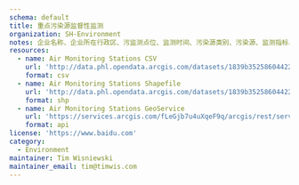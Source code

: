 ```yaml
---
schema: default
title: 重点污染源监督性监测
organization: SH-Environment
notes: 企业名称、企业所在行政区、污监测点位、监测时间、污染源类别、污染源、监测指标、排放标准限值、监测指标浓度、评价结论、超标指数
resources:
  - name: Air Monitoring Stations CSV
    url: 'http://data.phl.opendata.arcgis.com/datasets/1839b35258604422b0b520cbb668df0d_0.csv'
    format: csv
  - name: Air Monitoring Stations Shapefile
    url: 'http://data.phl.opendata.arcgis.com/datasets/1839b35258604422b0b520cbb668df0d_0.zip'
    format: shp
  - name: Air Monitoring Stations GeoService
    url: 'https://services.arcgis.com/fLeGjb7u4uXqeF9q/arcgis/rest/services/Air_Monitoring_Stations/FeatureServer/0/query'
    format: api
license: 'https://www.baidu.com'
category:
  - Environment
maintainer: Tim Wisniewski
maintainer_email: tim@timwis.com
---
```

